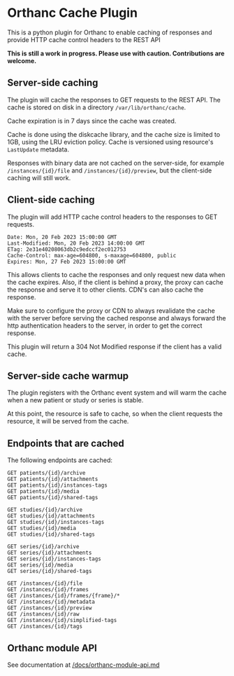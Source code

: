 Orthanc Cache Plugin
====================

This is a python plugin for Orthanc to enable caching of responses and provide 
HTTP cache control headers to the REST API

**This is still a work in progress. Please use with caution. Contributions are welcome.**

## Server-side caching

The plugin will cache the responses to GET requests to the REST API. The cache 
is stored on disk in a directory `/var/lib/orthanc/cache`. 

Cache expiration is in 7 days since the cache was created.

Cache is done using the diskcache library, and the cache size is limited to 1GB,
using the LRU eviction policy. Cache is versioned using resource's `LastUpdate`
metadata.

Responses with binary data are not cached on the server-side, for example
`/instances/{id}/file` and `/instances/{id}/preview`, but the client-side
caching will still work.

## Client-side caching

The plugin will add HTTP cache control headers to the responses to GET requests.

```
Date: Mon, 20 Feb 2023 15:00:00 GMT
Last-Modified: Mon, 20 Feb 2023 14:00:00 GMT
ETag: 2e31e40208063db2c9edccf2ec012753
Cache-Control: max-age=604800, s-maxage=604800, public
Expires: Mon, 27 Feb 2023 15:00:00 GMT    
```

This allows clients to cache the responses and only request new data when the
cache expires. Also, if the client is behind a proxy, the proxy can cache the
response and serve it to other clients. CDN's can also cache the response.

Make sure to configure the proxy or CDN to always revalidate the cache with the server
before serving the cached response and always forward the http authentication headers
to the server, in order to get the correct response.

This plugin will return a 304 Not Modified response if the client has a valid cache.

## Server-side cache warmup

The plugin registers with the Orthanc event system and will warm the cache
when a new patient or study or series is stable.

At this point, the resource is safe to cache, so when the client requests the
resource, it will be served from the cache.

## Endpoints that are cached

The following endpoints are cached:

```
GET patients/{id}/archive
GET patients/{id}/attachments
GET patients/{id}/instances-tags
GET patients/{id}/media
GET patients/{id}/shared-tags

GET studies/{id}/archive
GET studies/{id}/attachments
GET studies/{id}/instances-tags
GET studies/{id}/media
GET studies/{id}/shared-tags

GET series/{id}/archive
GET series/{id}/attachments
GET series/{id}/instances-tags
GET series/{id}/media
GET series/{id}/shared-tags

GET /instances/{id}/file
GET /instances/{id}/frames
GET /instances/{id}/frames/{frame}/*
GET /instances/{id}/metadata
GET /instances/{id}/preview
GET /instances/{id}/raw
GET /instances/{id}/simplified-tags
GET /instances/{id}/tags
```

## Orthanc module API

See documentation at [/docs/orthanc-module-api.md](/docs/orthanc-module-api.md)
